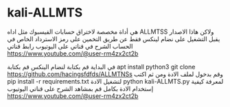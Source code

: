 # kali-ALLMTS

هي أداة مخصصة لاختراق حسابات الفيسبوك مثل اداه ALLMTSS ولاكن هاذا الاصدار يقبل التشغيل على نضام لينكس فقط  عن طريق التخمين على رمز الاسترداد الخاص في الحساب الشرح في قناتي على اليوتيوب رابط قناتي https://www.youtube.com/@user-rm4zx2ct2b



في البداية قم بكتابة 
لنضام الينكس قم بكتابة 
apt install python3 
git clone https://github.com/hacingsfdfds/ALLMTNSs
وقم بدخول لملف الادة ومن ثم اكتب 
pip install -r requirements.txt
لتشغيل الادة python kali-ALLMTS.py 
لمعرفة كيفية إستخدام الادة بكامل قم بمشاهد الشرح على قناتي اليوتيوب 
https://www.youtube.com/@user-rm4zx2ct2b
